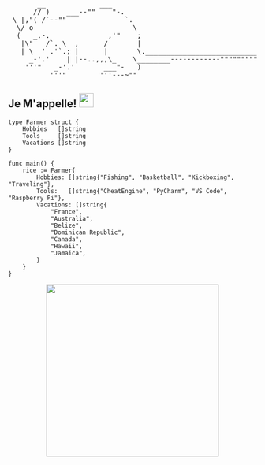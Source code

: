  <pre>
       __             ___
      // )    ___--""    "-.
 \ |,"( /`--""              `.    
  \/ o                        \  
  (   _.-.              ,'"    ;  
   |\"   /`. \  ,      /       |
   | \  ' .'`.; |      |       \.______________________________
     _-'.'    | |--..,,,\_    \________------------""""""""""""
    '''"   _-'.'       ___"-   )
          '''"        '''---~""
</pre>


  ## Je M'appelle! <img src="https://i.imgur.com/TXOjIsn.gif" width="29px">

```golang
type Farmer struct {
	Hobbies   []string
	Tools     []string
	Vacations []string
}

func main() {
	rice := Farmer{
		Hobbies: []string{"Fishing", "Basketball", "Kickboxing", "Traveling"},
		Tools:   []string{"CheatEngine", "PyCharm", "VS Code", "Raspberry Pi"},
		Vacations: []string{ 
			"France",
			"Australia",
			"Belize",
			"Dominican Republic",
			"Canada",
			"Hawaii",
			"Jamaica",
		}
	}
} 
```

<!--  -->

<p align="center">
  <img src="https://github-readme-stats-sigma-five.vercel.app/api/top-langs/?username=girlhefunnyaf44&layout=compact&theme=highcontrast" width="350">
</p>

